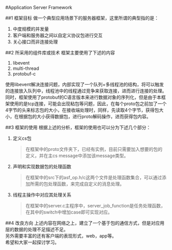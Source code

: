 #Application Server Framework

##1 框架目标
做一个典型应用场景下的服务器框架，这里所谓的典型指的是：

1. 中度规模的并发量
2. 客户端和服务器之间以自定义协议包进行交互
3. 关心接口而非连接处理

##2 所采用的组件库或技术
框架主要使用了下述的内容

1. libevent
2. multi-thread
3. protobuf-c

使用libevent解决连接问题，内部实现了一个队列+多线程池的结构，将可以触发的连接放入队列中，线程池中的线程通过竞争来获取连接，进而进行连接的处理。同时，框架使用了protobuf的C语言版本来进行数据对象的序列化，但是由于本框架使用的是tcp连接，可能会出现粘包等问题，因此，在每个proto包之前加了一个4字节的头来标志包的大小，在接收端处理时，同样，先读取4个字节，获得包大小，在根据包的大小获得数据包，进行proto解码操作，进而获得包内容。

##3 框架的使用
根据上述的分析，框架的使用也可以分为下述几个部分： 
  
1. 定义cs包 
	>在框架中的proto文件夹下，已经有实例，目前只需要加入想要的包的定义，并在主cs message中添加该message类型。
2. 声明和实现数据包的处理函数
	>在框架中的src下的asf_op.h/c这两个文件是处理函数集合，可以通过添加所需的包处理函数，来完成自定义的消息处理。
3. 线程主操作中对应其处理关系
	>在框架中的server.c主程序中，server_job_function是任务处理函数，在其中的switch中增加case即可实现对应。

##4 改良方向
上述内容在网络之上，建立了一个基于包的通信方式，但是对应用层的数据的处理不足描述不足。    
另外需要丰富的还有客户端的表现形式，web，app等。    
希望和大家一起探讨学习。
